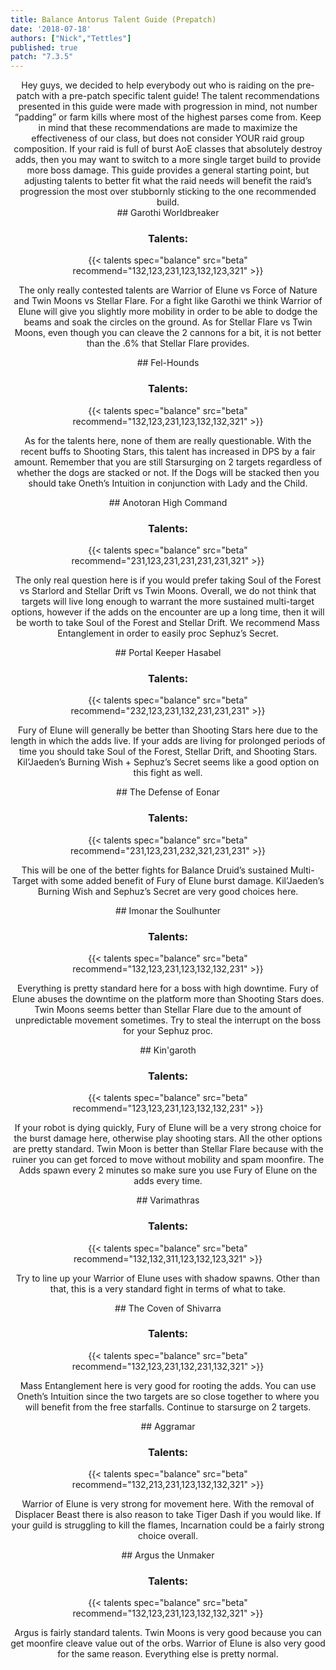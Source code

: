 ```yaml
---
title: Balance Antorus Talent Guide (Prepatch)
date: '2018-07-18'
authors: ["Nick","Tettles"]
published: true
patch: "7.3.5"
---
```


<center>
Hey guys, we decided to help everybody out who is raiding on the pre-patch with a pre-patch specific talent guide! The talent recommendations presented in this guide were made with progression in mind, not number “padding” or farm kills where most of the highest parses come from. Keep in mind that these recommendations are made to maximize the effectiveness of our class, but does not consider YOUR raid group composition. If your raid is full of burst AoE classes that absolutely destroy adds, then you may want to switch to a more single target build to provide more boss damage. This guide provides a general starting point, but adjusting talents to better fit what the raid needs will benefit the raid’s progression the most over stubbornly sticking to the one recommended build.
</center>

<center>
## Garothi Worldbreaker

### Talents: <br>

{{< talents spec="balance" src="beta" recommend="132,123,231,123,132,123,321" >}}


The only really contested talents are Warrior of Elune vs Force of Nature and Twin Moons vs Stellar Flare. For a fight like Garothi we think Warrior of Elune will give you slightly more mobility in order to be able to dodge the beams and soak the circles on the ground. As for Stellar Flare vs Twin Moons, even though you can cleave the 2 cannons for a bit, it is not better than the .6% that Stellar Flare provides.
</center>

<center>
## Fel-Hounds

### Talents:

{{< talents spec="balance" src="beta" recommend="132,123,231,123,132,132,321" >}}

As for the talents here, none of them are really questionable. With the recent buffs to Shooting Stars, this talent has increased in DPS by a fair amount. Remember that you are still Starsurging on 2 targets regardless of whether the dogs are stacked or not. If the Dogs will be stacked then you should take Oneth’s Intuition in conjunction with Lady and the Child.
</center>

<center>
## Anotoran High Command

### Talents:

{{< talents spec="balance" src="beta" recommend="231,123,231,231,231,231,321" >}}

The only real question here is if you would prefer taking Soul of the Forest vs Starlord and Stellar Drift vs Twin Moons. Overall, we do not think that targets will live long enough to warrant the more sustained multi-target options, however if the adds on the encounter are up a long time, then it will be worth to take Soul of the Forest and Stellar Drift. We recommend Mass Entanglement in order to easily proc Sephuz’s Secret.
</center>

<center>
## Portal Keeper Hasabel

### Talents:

{{< talents spec="balance" src="beta" recommend="232,123,231,132,231,231,231" >}}

Fury of Elune will generally be better than Shooting Stars here due to the length in which the adds live. If your adds are living for prolonged periods of time you should take Soul of the Forest, Stellar Drift, and Shooting Stars. Kil’Jaeden’s Burning Wish + Sephuz’s Secret seems like a good option on this fight as well.
</center>

<center>
## The Defense of Eonar

### Talents:

{{< talents spec="balance" src="beta" recommend="231,123,231,232,321,231,231" >}}

This will be one of the better fights for Balance Druid’s sustained Multi-Target with some added benefit of Fury of Elune burst damage. Kil’Jaeden’s Burning Wish and Sephuz’s Secret are very good choices here.
</center>

<center>
## Imonar the Soulhunter

### Talents:

{{< talents spec="balance" src="beta" recommend="132,123,231,123,132,132,231" >}}

Everything is pretty standard here for a boss with high downtime. Fury of Elune abuses the downtime on the platform more than Shooting Stars does. Twin Moons seems better than Stellar Flare due to the amount of unpredictable movement sometimes. Try to steal the interrupt on the boss for your Sephuz proc.
</center>

<center>
## Kin'garoth

### Talents:

{{< talents spec="balance" src="beta" recommend="123,123,231,123,132,132,231" >}}

If your robot is dying quickly, Fury of Elune will be a very strong choice for the burst damage here, otherwise play shooting stars. All the other options are pretty standard. Twin Moon is better than Stellar Flare because with the ruiner you can get forced to move without mobility and spam moonfire. The Adds spawn every 2 minutes so make sure you use Fury of Elune on the adds every time.
</center>

<center>
## Varimathras

### Talents:

{{< talents spec="balance" src="beta" recommend="132,132,311,123,132,123,321" >}}

Try to line up your Warrior of Elune uses with shadow spawns. Other than that, this is a very standard fight in terms of what to take.
</center>

<center>
## The Coven of Shivarra

### Talents:

{{< talents spec="balance" src="beta" recommend="132,123,231,132,231,132,321" >}}

Mass Entanglement here is very good for rooting the adds. You can use Oneth’s Intuition since the two targets are so close together to where you will benefit from the free starfalls. Continue to starsurge on 2 targets.
</center>

<center>
## Aggramar

### Talents:

{{< talents spec="balance" src="beta" recommend="132,213,231,123,132,132,321" >}}

Warrior of Elune is very strong for movement here. With the removal of Displacer Beast there is also reason to take Tiger Dash if you would like. If your guild is struggling to kill the flames, Incarnation could be a fairly strong choice overall.
</center>

<center>
## Argus the Unmaker

### Talents:

{{< talents spec="balance" src="beta" recommend="132,123,231,123,132,132,321" >}}

Argus is fairly standard talents. Twin Moons is very good because you can get moonfire cleave value out of the orbs. Warrior of Elune is also very good for the same reason. Everything else is pretty normal.
</center>
